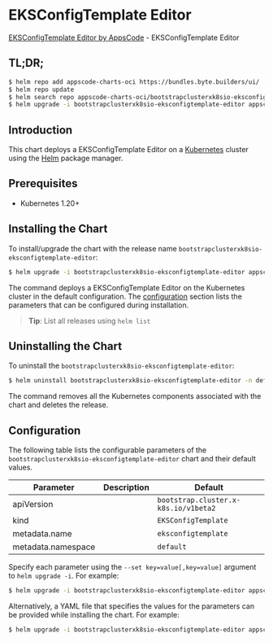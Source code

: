 # EKSConfigTemplate Editor

[EKSConfigTemplate Editor by AppsCode](https://appscode.com) - EKSConfigTemplate Editor

## TL;DR;

```bash
$ helm repo add appscode-charts-oci https://bundles.byte.builders/ui/
$ helm repo update
$ helm search repo appscode-charts-oci/bootstrapclusterxk8sio-eksconfigtemplate-editor --version=v0.13.0
$ helm upgrade -i bootstrapclusterxk8sio-eksconfigtemplate-editor appscode-charts-oci/bootstrapclusterxk8sio-eksconfigtemplate-editor -n default --create-namespace --version=v0.13.0
```

## Introduction

This chart deploys a EKSConfigTemplate Editor on a [Kubernetes](http://kubernetes.io) cluster using the [Helm](https://helm.sh) package manager.

## Prerequisites

- Kubernetes 1.20+

## Installing the Chart

To install/upgrade the chart with the release name `bootstrapclusterxk8sio-eksconfigtemplate-editor`:

```bash
$ helm upgrade -i bootstrapclusterxk8sio-eksconfigtemplate-editor appscode-charts-oci/bootstrapclusterxk8sio-eksconfigtemplate-editor -n default --create-namespace --version=v0.13.0
```

The command deploys a EKSConfigTemplate Editor on the Kubernetes cluster in the default configuration. The [configuration](#configuration) section lists the parameters that can be configured during installation.

> **Tip**: List all releases using `helm list`

## Uninstalling the Chart

To uninstall the `bootstrapclusterxk8sio-eksconfigtemplate-editor`:

```bash
$ helm uninstall bootstrapclusterxk8sio-eksconfigtemplate-editor -n default
```

The command removes all the Kubernetes components associated with the chart and deletes the release.

## Configuration

The following table lists the configurable parameters of the `bootstrapclusterxk8sio-eksconfigtemplate-editor` chart and their default values.

|     Parameter      | Description |                     Default                     |
|--------------------|-------------|-------------------------------------------------|
| apiVersion         |             | <code>bootstrap.cluster.x-k8s.io/v1beta2</code> |
| kind               |             | <code>EKSConfigTemplate</code>                  |
| metadata.name      |             | <code>eksconfigtemplate</code>                  |
| metadata.namespace |             | <code>default</code>                            |


Specify each parameter using the `--set key=value[,key=value]` argument to `helm upgrade -i`. For example:

```bash
$ helm upgrade -i bootstrapclusterxk8sio-eksconfigtemplate-editor appscode-charts-oci/bootstrapclusterxk8sio-eksconfigtemplate-editor -n default --create-namespace --version=v0.13.0 --set apiVersion=bootstrap.cluster.x-k8s.io/v1beta2
```

Alternatively, a YAML file that specifies the values for the parameters can be provided while
installing the chart. For example:

```bash
$ helm upgrade -i bootstrapclusterxk8sio-eksconfigtemplate-editor appscode-charts-oci/bootstrapclusterxk8sio-eksconfigtemplate-editor -n default --create-namespace --version=v0.13.0 --values values.yaml
```
